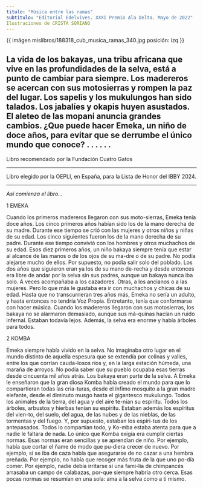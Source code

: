 ```yaml
---
titulo: "Música entre las ramas"
subtitulo: "Editorial Edelvives. XXXI Premio Ala Delta. Mayo de 2022"
Ilustraciones de CRISTA SORIANO
---
```

{{ imágen mislibros/188318_cub_musica_ramas_340.jpg posición: izq }}

La vida de los bakayas, una tribu africana que vive en las profundidades de la selva, está a punto de cambiar para siempre.
Los madereros se acercan con sus motosierras y rompen la paz del lugar. Los sapelis y los mukulungos han sido talados. Los jabalíes y okapis huyen asustados. El aleteo de las mopani anuncia grandes cambios. 
¿Que puede hacer Emeka, un niño de doce años, para evitar que se derrumbe el único mundo que conoce?
.
.
.
.
.
.
---

Libro recomendado por la Fundación Cuatro Gatos

---

Libro elegido por la OEPLI, en España, para la Lista de Honor del IBBY 2024. 

---

*Así comienza el libro...*


1
EMEKA

Cuando los primeros madereros llegaron con sus moto-sierras, Emeka tenía doce años.
Los cinco primeros años habían sido los de la mano derecha de su madre. Durante ese tiempo se crió con las mujeres y otros niños y niñas de su edad. 
Los cinco siguientes fueron los de la mano derecha de su padre. Durante ese tiempo convivió con los hombres y otros muchachos de su edad.
Esos diez primeros años, un niño bakaya siempre tenía que estar al alcance de las manos o de los ojos de su ma-dre o de su padre. No podía alejarse mucho de ellos. Por supuesto, no podía salir solo del poblado. 
Los dos años que siguieron eran ya los de su mano de-recha y desde entonces era libre de andar por la selva sin sus padres, aunque un bakaya nunca iba solo. A veces acompañaba a los cazadores. Otras, a los ancianos o a las mujeres. Pero lo que más le gustaba era ir con muchachos y chicas de su edad. 
Hasta que no transcurrieran tres años más, Emeka no sería un adulto, y hasta entonces no tendría Voz Propia. Entretanto, tenía que conformarse con hacer música. 
Cuando los madereros llegaron con sus motosierras, los bakaya no se alarmaron demasiado, aunque sus má-quinas hacían un ruido infernal. Estaban todavía lejos. Además, la selva era enorme y había árboles para todos. 
 

2
KOMBA

Emeka siempre había vivido en la selva. No imaginaba otro lugar en el mundo distinto de aquella espesura que se extendía por colinas y valles, entre los que corrían cauda-losos ríos y, en la larga estación húmeda, una maraña de arroyos. 
No podía saber que su pueblo ocupaba esas tierras desde cincuenta mil años atrás. 
Los bakaya eran parte de la selva.
A Emeka le enseñaron que la gran diosa Komba había creado el mundo para que lo compartieran todas las cria-turas, desde el ínfimo mosquito a la gran madre elefante, desde el diminuto musgo hasta el gigantesco mukulungo.
Todos los animales de la tierra, del agua y del aire te-nían su espíritu. Todos los árboles, arbustos y hierbas tenían su espíritu. Estaban además los espíritus del vien-to, del suelo, del agua, de las nubes y de las nieblas, de las tormentas y del fuego. Y, por supuesto, estaban los espíri-tus de los antepasados. Todos lo compartían todo, y Ko-mba estaba atenta para que a nadie le faltara de nada. 
Lo único que Komba exigía era cumplir ciertas normas.
Esas normas eran sencillas y se aprendían de niño. 
Por ejemplo, había que cortar el ñame de modo que pu-diera crecer de nuevo. Por ejemplo, si se iba de caza había que asegurarse de no cazar a una hembra preñada. Por ejemplo, no había que recoger más fruta de la que uno po-día comer. Por ejemplo, nadie debía irritarse si una fami-lia de chimpancés arrasaba un campo de calabazas, por-que siempre habría otro cerca.
Esas pocas normas se resumían en una sola: ama a la selva como a ti mismo.






